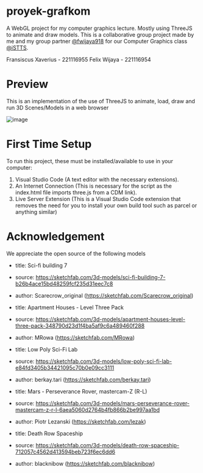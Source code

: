 # proyek-grafkom
A WebGL project for my computer graphics lecture. Mostly using ThreeJS to animate and draw models.
This is a collaborative group project made by me and my group partner [@fwijaya918](https://github.com/fwijaya918) for our
Computer Graphics class [@iSTTS](https://www.istts.ac.id/).

Fransiscus Xaverius - 221116955
Felix Wijaya        - 221116954

# Preview
This is an implementation of the use of ThreeJS to animate, load, draw and run 3D Scenes/Models in a web browser

![image](https://github.com/Fransiscus-Xaverius/proyek-grafkom/assets/58040241/f51583ae-94a2-4334-ac10-0c71566e6fc4)

# First Time Setup
To run this project, these must be installed/available to use in your computer:
1. Visual Studio Code (A text editor with the necessary extensions).
2. An Internet Connection (This is necessary for the script as the index.html file imports three.js from a CDM link).
3. Live Server Extension (This is a Visual Studio Code extension that removes the need for you to install your own build tool such as parcel or anything similar)

# Acknowledgement
We appreciate the open source of the following models 

* title:	Sci-fi building 7
* source:	https://sketchfab.com/3d-models/sci-fi-building-7-b26b4ace15bd48259fcf235d31eec7c8
* author:	Scarecrow_original (https://sketchfab.com/Scarecrow_original)

* title:	Apartment Houses - Level Three Pack
* source:	https://sketchfab.com/3d-models/apartment-houses-level-three-pack-348790d23d1f4ba5af9c6a489460f288
* author:	MRowa (https://sketchfab.com/MRowa)

* title:	Low Poly Sci-Fi Lab
* source:	https://sketchfab.com/3d-models/low-poly-sci-fi-lab-e84fd3405b34421095c70b0e09cc3111
* author:	berkay.tari (https://sketchfab.com/berkay.tari)

* title:	Mars - Perseverance Rover, mastercam-Z (R-L)
* source:	https://sketchfab.com/3d-models/mars-perseverance-rover-mastercam-z-r-l-6aea5060d2764b4fb866b2be997aa1bd
* author:	Piotr Lezanski (https://sketchfab.com/lezak)

* title:	Death Row Spaceship
* source:	https://sketchfab.com/3d-models/death-row-spaceship-712057c4562d413594beb723f6ec6dd6
* author:	blacknibow (https://sketchfab.com/blacknibow)
